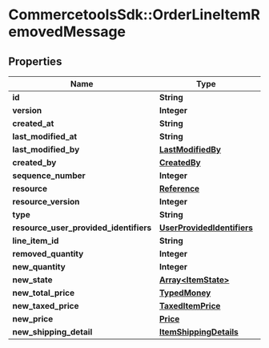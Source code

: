 # CommercetoolsSdk::OrderLineItemRemovedMessage

## Properties
Name | Type | Description | Notes
------------ | ------------- | ------------- | -------------
**id** | **String** |  | [optional] 
**version** | **Integer** |  | [optional] 
**created_at** | **String** |  | [optional] 
**last_modified_at** | **String** |  | [optional] 
**last_modified_by** | [**LastModifiedBy**](LastModifiedBy.md) |  | [optional] 
**created_by** | [**CreatedBy**](CreatedBy.md) |  | [optional] 
**sequence_number** | **Integer** |  | [optional] 
**resource** | [**Reference**](Reference.md) |  | [optional] 
**resource_version** | **Integer** |  | [optional] 
**type** | **String** |  | [optional] 
**resource_user_provided_identifiers** | [**UserProvidedIdentifiers**](UserProvidedIdentifiers.md) |  | [optional] 
**line_item_id** | **String** |  | [optional] 
**removed_quantity** | **Integer** |  | [optional] 
**new_quantity** | **Integer** |  | [optional] 
**new_state** | [**Array&lt;ItemState&gt;**](ItemState.md) |  | [optional] 
**new_total_price** | [**TypedMoney**](TypedMoney.md) |  | [optional] 
**new_taxed_price** | [**TaxedItemPrice**](TaxedItemPrice.md) |  | [optional] 
**new_price** | [**Price**](Price.md) |  | [optional] 
**new_shipping_detail** | [**ItemShippingDetails**](ItemShippingDetails.md) |  | [optional] 


